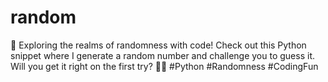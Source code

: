 # random
👋 Exploring the realms of randomness with code! Check out this Python snippet where I generate a random number and challenge you to guess it. Will you get it right on the first try? 🎲🤔 #Python #Randomness #CodingFun
